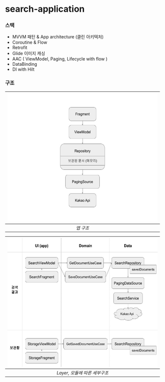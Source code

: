# search-application

### 스택

- MVVM 패턴 & App architecture (클린 아키텍처)
- Coroutine & Flow
- Retrofit
- Glide 이미지 캐싱
- AAC ( ViewModel, Paging, Lifecycle with flow )
- DataBinding
- DI with Hilt

### 구조

| <img src="readme_images/architecture_1.jpg" width="560" height="420"> |
|:--:|
| *앱 구조* |

| <img src="readme_images/architecture_2.jpg" width="560" height="420"> |
|:--:|
| *Layer, 모듈에 따른 세부구조* |
